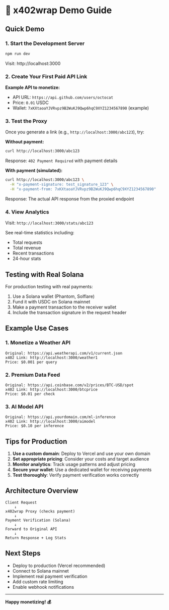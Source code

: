 # 🚀 x402wrap Demo Guide

## Quick Demo

### 1. Start the Development Server

```bash
npm run dev
```

Visit: http://localhost:3000

### 2. Create Your First Paid API Link

**Example API to monetize:**
- API URL: `https://api.github.com/users/octocat`
- Price: `0.01` USDC
- Wallet: `7xKXtaoaYJVRvpz9B2WuKJ9Qwp6hqC9XYZ1234567890` (example)

### 3. Test the Proxy

Once you generate a link (e.g., `http://localhost:3000/abc123`), try:

**Without payment:**
```bash
curl http://localhost:3000/abc123
```

Response: `402 Payment Required` with payment details

**With payment (simulated):**
```bash
curl http://localhost:3000/abc123 \
  -H "x-payment-signature: test_signature_123" \
  -H "x-payment-from: 7xKXtaoaYJVRvpz9B2WuKJ9Qwp6hqC9XYZ1234567890"
```

Response: The actual API response from the proxied endpoint

### 4. View Analytics

Visit: `http://localhost:3000/stats/abc123`

See real-time statistics including:
- Total requests
- Total revenue
- Recent transactions
- 24-hour stats

## Testing with Real Solana

For production testing with real payments:

1. Use a Solana wallet (Phantom, Solflare)
2. Fund it with USDC on Solana mainnet
3. Make a payment transaction to the receiver wallet
4. Include the transaction signature in the request header

## Example Use Cases

### 1. Monetize a Weather API
```
Original: https://api.weatherapi.com/v1/current.json
x402 Link: http://localhost:3000/weather1
Price: $0.001 per query
```

### 2. Premium Data Feed
```
Original: https://api.coinbase.com/v2/prices/BTC-USD/spot
x402 Link: http://localhost:3000/btcprice
Price: $0.01 per check
```

### 3. AI Model API
```
Original: https://api.yourdomain.com/ml-inference
x402 Link: http://localhost:3000/aimodel
Price: $0.10 per inference
```

## Tips for Production

1. **Use a custom domain**: Deploy to Vercel and use your own domain
2. **Set appropriate pricing**: Consider your costs and target audience
3. **Monitor analytics**: Track usage patterns and adjust pricing
4. **Secure your wallet**: Use a dedicated wallet for receiving payments
5. **Test thoroughly**: Verify payment verification works correctly

## Architecture Overview

```
Client Request
    ↓
x402wrap Proxy (checks payment)
    ↓
Payment Verification (Solana)
    ↓
Forward to Original API
    ↓
Return Response + Log Stats
```

## Next Steps

- Deploy to production (Vercel recommended)
- Connect to Solana mainnet
- Implement real payment verification
- Add custom rate limiting
- Enable webhook notifications

---

**Happy monetizing! 💰**

